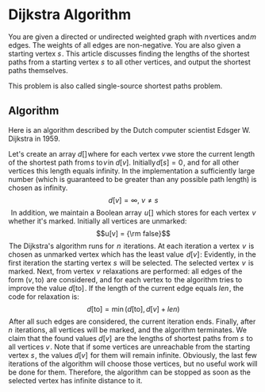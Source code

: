# Dijkstra Algorithm
You are given a directed or undirected weighted graph with $n$ vertices and $m$ edges. The weights of all edges are non-negative. You are also given a starting vertex $s$ . This article discusses finding the lengths of the shortest paths from a starting vertex $s$  to all other vertices, and output the shortest paths themselves.

This problem is also called single-source shortest paths problem.

## Algorithm
Here is an algorithm described by the Dutch computer scientist Edsger W. Dijkstra in 1959.

Let's create an array $d[]$ where for each vertex $v$ we store the current length of the shortest path from $s$ to $v$ in $d[v]$. Initially $d[s] = 0$ , and for all other vertices this length equals infinity. In the implementation a sufficiently large number (which is guaranteed to be greater than any possible path length) is chosen as infinity. $$d[v] = \infty,~ v \ne s$$ 
In addition, we maintain a Boolean array  $u[]$  which stores for each vertex  $v$  whether it's marked. Initially all vertices are unmarked:
$$u[v] = {\rm false}$$ The Dijkstra's algorithm runs for  $n$  iterations. At each iteration a vertex  $v$  is chosen as unmarked vertex which has the least value  $d[v]$ :
Evidently, in the first iteration the starting vertex $s$  will be selected.
The selected vertex  $v$  is marked. Next, from vertex  $v$  relaxations are performed: all edges of the form $(v,\text{to})$  are considered, and for each vertex $\text{to}$  the algorithm tries to improve the value $d[\text{to}]$ . If the length of the current edge equals $len$ , the code for relaxation is:
$$d[\text{to}] = \min (d[\text{to}], d[v] + len)$$ After all such edges are considered, the current iteration ends. Finally, after $n$  iterations, all vertices will be marked, and the algorithm terminates. We claim that the found values $d[v]$  are the lengths of shortest paths from $s$  to all vertices $v$ .
Note that if some vertices are unreachable from the starting vertex $s$ , the values $d[v]$  for them will remain infinite. Obviously, the last few iterations of the algorithm will choose those vertices, but no useful work will be done for them. Therefore, the algorithm can be stopped as soon as the selected vertex has infinite distance to it.


